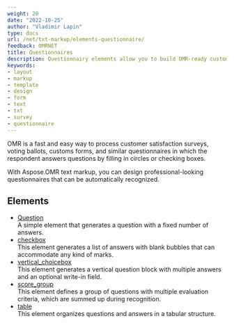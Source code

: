 ```yaml
---
weight: 20
date: "2022-10-25"
author: "Vladimir Lapin"
type: docs
url: /net/txt-markup/elements-questionnaire/
feedback: OMRNET
title: Questionnaires
description: Questionnairy elements allow you to build OMR-ready customer satisfaction surveys, voting ballots, customs forms, and similar forms.
keywords:
- layout
- markup
- template
- design
- form
- text
- txt
- survey
- questionnaire
---
```


OMR is a fast and easy way to process customer satisfaction surveys, voting ballots, customs forms, and similar questionnaires in which the respondent answers questions by filling in circles or checking boxes.

With Aspose.OMR text markup, you can design professional-looking questionnaires that can be automatically recognized.

## Elements

- [Question](/omr/net/txt-markup/question/)  
  A simple element that generates a question with a fixed number of answers.
- [checkbox](/omr/net/txt-markup/checkbox/)  
  This element generates a list of answers with blank bubbles that can accommodate any kind of marks.
- [vertical_choicebox](/omr/net/txt-markup/vertical_choicebox/)  
  This element generates a vertical question block with multiple answers and an optional write-in field.
- [score_group](/omr/net/txt-markup/score_group/)  
  This element defines a group of questions with multiple evaluation criteria, which are summed up during recognition.
- [table](/omr/net/txt-markup/table/)  
  This element organizes questions and answers in a tabular structure.
